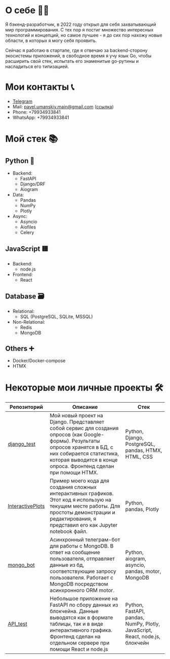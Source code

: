 <!--
Here are some ideas to get you started:

- 🔭 I’m currently working on ...
- 🌱 I’m currently learning ...
- 👯 I’m looking to collaborate on ...
- 🤔 I’m looking for help with ...
- 💬 Ask me about ...
- 📫 How to reach me: ...
- ⚡ Fun fact: ...
-->
# О себе 👱🏻

Я бэкенд-разработчик, в 2022 году открыл для себя захватывающий мир программирования. С тех пор я постиг множество интересных технологий и концепций, но самое лучшее - я до сих пор нахожу новые области, в которых я могу себя проявить.    

Сейчас я работаю в стартапе, где я отвечаю за backend-сторону экосистемы приложений, в свободное время я учу язык Go, чтобы расширить свой стек, испытать его знаменитые go-рутины и насладиться его типизацией.

# Мои контакты 📞
  - [Telegram](https://t.me/misty_light)
  - Mail: pavel.umanskiy.main@gmail.com ([ссылка](pavel.umanskiy.main@gmail.com))
  - Phone: +79934933841
  - WhatsApp: +79934933841

# Мой стек 📚

  ## Python 🐍
  - Backend:
    - FastAPI
    - Django/DRF
    - Aiogram
  - Data:
    - Pandas
    - NumPy
    - Plotly
  - Async:
    - Asyncio
    - Aiofiles
    - Celery
  ## JavaScript 🟨
  - Backend:
    - node.js
  - Frontend:
    - React
  ## Database 🗃️
  - Relational:
    - SQL (PostgreSQL, SQLite, MSSQL)
  - Non-Relational:
    - Redis
    - MongoDB
  ## Others ➕
  - Docker/Docker-compose
  - HTMX

# Некоторые мои личные проекты 🛠️

| Репозиторий | Описание | Стек |
| -------- | -------- | ---- |
| [django_test](https://github.com/PavelUmanskiy/django_test) | Мой новый проект на Django. Представляет собой сервис для создания опросов (как Google-формы). Результаты опросов хранятся в БД, с них собирается статистика, которая выводится в конце опроса. Фронтенд сделан при помощи HTMX. | Python, Django, PostgreSQL, pandas, HTMX, HTML, CSS |
| [InteractivePlots](https://github.com/PavelUmanskiy/InteractivePlots) | Пример моего кода для создания сложных интерактивных графиков. Этот код я использую на текущем месте работы. Для простоты демонстрации и редактирования, я представил его как Jupyter notebook файл. | Python, pandas, Plotly |
| [mongo_bot](https://github.com/PavelUmanskiy/mongo_bot) | Асинхронный телеграм-бот для работы с MongoDB. В ответ на сообщение пользователя, отправляет данные из бд, соответствующие запросу пользователя. Работает с MongoDB посредством асинхронного ORM motor. | Python, aiogram, asyncio, pandas, motor, MongoDB |
| [API_test](https://github.com/PavelUmanskiy/API_test) | Небольшое приложение на FastAPI по сбору данных из блокчейна. Данные выводятся как в формате таблицы, так и в виде интерактивного графика. Фронтенд сделан на отдельном сервере при помощи React и node.js | Python, FastAPI, pandas, NumPy, Plotly, JavaScript, React, node.js, блокчейн |
